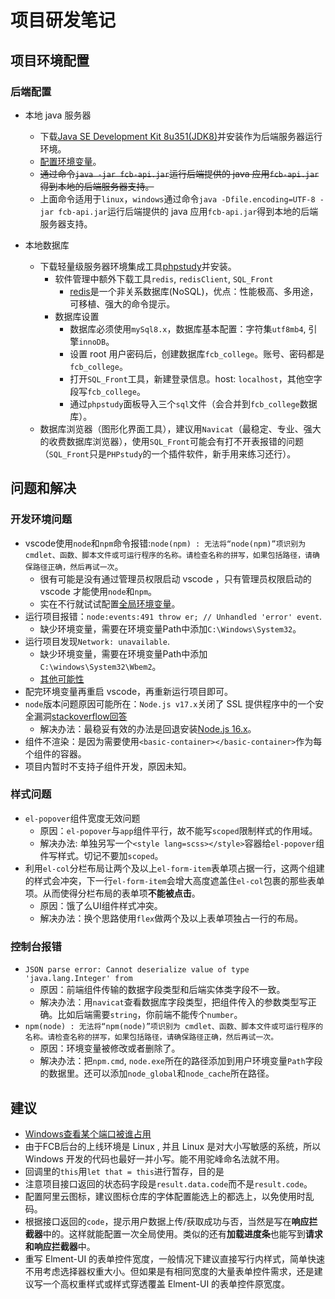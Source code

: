 # 项目研发笔记

## 项目环境配置

### 后端配置

- 本地 java 服务器
  - 下载[Java SE Development Kit 8u351(JDK8)](https://www.oracle.com/java/technologies/downloads/#java8)并安装作为后端服务器运行环境。
  - [配置环境变量](https://www.runoob.com/java/java-environment-setup.html)。
  - ~~通过命令`java -jar fcb-api.jar`运行后端提供的 java 应用`fcb-api.jar`得到本地的后端服务器支持。~~
  - 上面命令适用于`linux`，`windows`通过命令`java -Dfile.encoding=UTF-8 -jar fcb-api.jar`运行后端提供的 java 应用`fcb-api.jar`得到本地的后端服务器支持。

- 本地数据库
  - 下载轻量级服务器环境集成工具[phpstudy](https://www.xp.cn/)并安装。
    - 软件管理中额外下载工具`redis`, `redisClient`, `SQL_Front`
      - [redis](https://redis.io/)是一个非关系数据库(NoSQL)，优点：性能极高、多用途，可移植、强大的命令提示。
    - 数据库设置
      - 数据库必须使用`mySql8.x`，数据库基本配置：字符集`utf8mb4`, 引擎`innoDB`。
      - 设置 root 用户密码后，创建数据库`fcb_college`。账号、密码都是`fcb_college`。
      - 打开`SQL_Front`工具，新建登录信息。host: `localhost`，其他空字段写`fcb_college`。
      - 通过`phpstudy`面板导入三个`sql`文件（会合并到`fcb_college`数据库）。
  - 数据库浏览器（图形化界面工具），建议用`Navicat`（最稳定、专业、强大的收费数据库浏览器），使用`SQL_Front`可能会有打不开表报错的问题（`SQL_Front`只是`PHPstudy`的一个插件软件，新手用来练习还行）。

## 问题和解决

### 开发环境问题

- vscode使用`node`和`npm`命令报错:`node(npm) : 无法将“node(npm)”项识别为 cmdlet、函数、脚本文件或可运行程序的名称。请检查名称的拼写，如果包括路径，请确保路径正确，然后再试一次`。
  - 很有可能是没有通过管理员权限启动 vscode ，只有管理员权限启动的 vscode 才能使用`node`和`npm`。
  - 实在不行就试试配置[全局环境变量](https://www.jianshu.com/p/773484370e46)。
- 运行项目报错：`node:events:491 throw er; // Unhandled 'error' event`.
  - 缺少环境变量，需要在环境变量Path中添加`C:\Windows\System32`。
- 运行项目发现`Network: unavailable`.
  - 缺少环境变量，需要在环境变量Path中添加`C:\windows\System32\Wbem2`。
  - [其他可能性](https://blog.csdn.net/m0_46426161/article/details/125527310)
- 配完环境变量再重启 vscode，再重新运行项目即可。
- `node`版本问题原因可能所在：`Node.js v17.x`关闭了 SSL 提供程序中的一个安全漏洞[stackoverflow回答](https://stackoverflow.com/questions/69692842/error-message-error0308010cdigital-envelope-routinesunsupported)
  - 解决办法：最稳妥有效的办法是回退安装[Node.js 16.x](https://nodejs.org/download/release/v16.18.0/)。
- 组件不渲染：是因为需要使用`<basic-container></basic-container>`作为每个组件的容器。
- 项目内暂时不支持子组件开发，原因未知。

### 样式问题

- `el-popover`组件宽度无效问题
  - 原因：`el-popover`与`app`组件平行，故不能写`scoped`限制样式的作用域。
  - 解决办法: 单独另写一个`<style lang=scss></style>`容器给`el-popover`组件写样式。切记不要加`scoped`。
- 利用`el-col`分栏布局让两个及以上`el-form-item`表单项占据一行，这两个组建的样式会冲突，下一行`el-form-item`会增大高度遮盖住`el-col`包裹的那些表单项。从而使得分栏布局的表单项**不能被点击**。
  - 原因：饿了么UI组件样式冲突。
  - 解决办法：换个思路使用`flex`做两个及以上表单项独占一行的布局。

### 控制台报错

- `JSON parse error: Cannot deserialize value of type 'java.lang.Integer' from`
  - 原因：前端组件传输的数据字段类型和后端实体类字段不一致。
  - 解决办法：用`navicat`查看数据库字段类型，把组件传入的参数类型写正确。比如后端需要`string`，你前端不能传个`number`。
- `npm(node) : 无法将“npm(node)”项识别为 cmdlet、函数、脚本文件或可运行程序的名称。请检查名称的拼写，如果包括路径，请确保路径正确，然后再试一次。`
  - 原因：环境变量被修改或者删除了。
  - 解决办法：把`npm.cmd`, `node.exe`所在的路径添加到用户环境变量`Path`字段的数据里。还可以添加`node_global`和`node_cache`所在路径。

## 建议

- [Windows查看某个端口被谁占用](https://www.runoob.com/w3cnote/windows-finds-port-usage.html)
- 由于FCB后台的上线环境是 Linux , 并且 Linux 是对大小写敏感的系统，所以 Windows 开发的代码也最好一并小写。能不用驼峰命名法就不用。
- 回调里的`this`用`let that = this`进行暂存，目的是
- 注意项目接口返回的状态码字段是`result.data.code`而不是`result.code`。
- 配置阿里云图标，建议图标仓库的字体配置能选上的都选上，以免使用时乱码。
- 根据接口返回的`code`，提示用户数据上传/获取成功与否，当然是写在**响应拦截器**中的。这样就能配置一次全局使用。类似的还有**加载进度条**也能写到**请求和响应拦截器**中。
- 重写 Elment-UI 的表单控件宽度，一般情况下建议直接写行内样式，简单快速不用考虑选择器权重大小。但如果是有相同宽度的大量表单控件需求，还是建议写一个高权重样式或样式穿透覆盖 Elment-UI 的表单控件原宽度。
